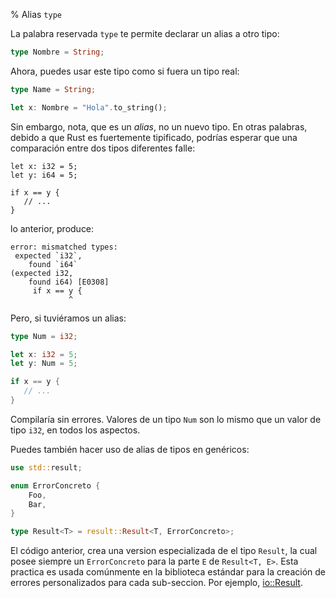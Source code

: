 % Alias `type`

La palabra reservada `type` te permite declarar un alias a otro tipo:

```rust
type Nombre = String;
```

Ahora, puedes usar este tipo como si fuera un tipo real:

```rust
type Name = String;

let x: Nombre = "Hola".to_string();
```

Sin embargo, nota, que es un _alias_, no un nuevo tipo. En otras palabras, debido a que Rust es fuertemente tipificado, podrías esperar que una comparación entre dos tipos diferentes falle:

```rust,ignore
let x: i32 = 5;
let y: i64 = 5;

if x == y {
   // ...
}
```

lo anterior, produce:

```text
error: mismatched types:
 expected `i32`,
    found `i64`
(expected i32,
    found i64) [E0308]
     if x == y {
             ^
```

Pero, si tuviéramos un alias:

```rust
type Num = i32;

let x: i32 = 5;
let y: Num = 5;

if x == y {
   // ...
}
```

Compilaría sin errores. Valores de un tipo `Num` son lo mismo que un valor de tipo `i32`, en todos los aspectos.

Puedes también hacer uso de alias de tipos en genéricos:

```rust
use std::result;

enum ErrorConcreto {
    Foo,
    Bar,
}

type Result<T> = result::Result<T, ErrorConcreto>;
```

El código anterior, crea una version especializada de el tipo `Result`, la cual posee siempre un `ErrorConcreto` para la parte `E` de `Result<T, E>`. Esta practica es usada comúnmente en la biblioteca estándar para la creación de errores personalizados para cada sub-seccion. Por ejemplo, [io::Result][ioresult].

[ioresult]: ../std/io/type.Result.html
